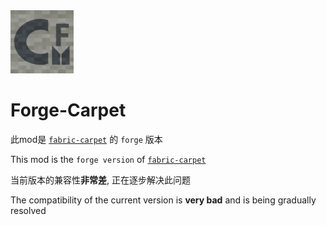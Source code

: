 <img src="./src/main/resources/icon.png" width="20%" alt="icon">

# Forge-Carpet

此mod是 [`fabric-carpet`](https://github.com/gnembon/fabric-carpet) 的 `forge` 版本

This mod is the `forge version` of [`fabric-carpet`](https://github.com/gnembon/fabric-carpet)

当前版本的兼容性**非常差**, 正在逐步解决此问题

The compatibility of the current version is **very bad** and is being gradually resolved